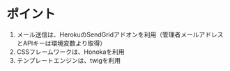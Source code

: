 # ポイント

1. メール送信は、HerokuのSendGridアドオンを利用（管理者メールアドレスとAPIキーは環境変数より取得）
2. CSSフレームワークは、Honokaを利用
3. テンプレートエンジンは、twigを利用
